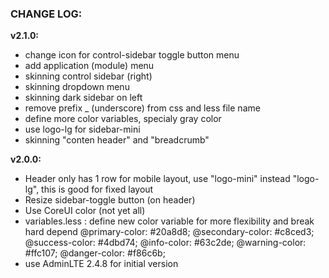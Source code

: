 ### CHANGE LOG:

**v2.1.0:**
+ change icon for control-sidebar toggle button menu
+ add application (module) menu
+ skinning control sidebar (right)
+ skinning dropdown menu
+ skinning dark sidebar on left
+ remove prefix _ (underscore) from css and less file name
+ define more color variables, specialy gray color
+ use logo-lg for sidebar-mini
+ skinning "conten header" and "breadcrumb"

**v2.0.0:**
+ Header only has 1 row for mobile layout, use "logo-mini" instead "logo-lg", this is good for fixed layout
+ Resize sidebar-toggle button (on header)
+ Use CoreUI color (not yet all)
+ variables.less : define new color variable for more flexibility and break hard depend
	@primary-color: #20a8d8;
	@secondary-color: #c8ced3;
	@success-color: #4dbd74;
	@info-color: #63c2de;
	@warning-color: #ffc107;
	@danger-color: #f86c6b;
+ use AdminLTE 2.4.8 for initial version